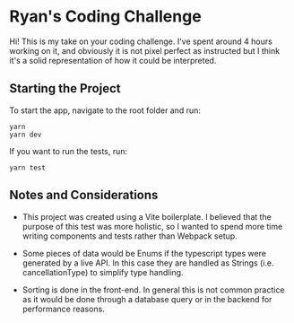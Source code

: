 # Ryan's Coding Challenge

Hi! This is my take on your coding challenge. I've spent around 4 hours working on it, and obviously it is not pixel perfect as instructed but I think it's a solid representation of how it could be interpreted.

## Starting the Project

To start the app, navigate to the root folder and run:

```
yarn
yarn dev
```

If you want to run the tests, run:

```
yarn test
```

## Notes and Considerations

- This project was created using a Vite boilerplate. I believed that the purpose of this test was more holistic, so I wanted to spend more time writing components and tests rather than Webpack setup.

- Some pieces of data would be Enums if the typescript types were generated by a live API. In this case they are handled as Strings (i.e. cancellationType) to simplify type handling.

- Sorting is done in the front-end. In general this is not common practice as it would be done through a database query or in the backend for performance reasons.
